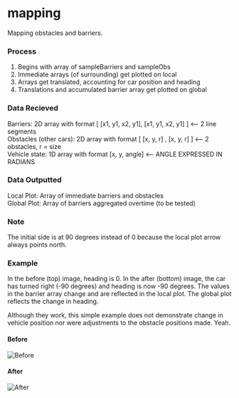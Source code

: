 # mapping

Mapping obstacles and barriers.

### Process
1. Begins with array of sampleBarriers and sampleObs
2. Immediate arrays (of surrounding) get plotted on local
3. Arrays get translated, accounting for car position and heading
4. Translations and accumulated barrier array get plotted on global

### Data Recieved
Barriers: 2D array with format [ [x1, y1, x2, y1], [x1, y1, x2, y1] ] <-- 2 line segments<br/>
Obstacles (other cars): 2D array with format [ [x, y, r] , [x, y, r] ] <-- 2 obstacles, r = size<br/>
Vehicle state: 1D array with format [x, y, angle] <-- ANGLE EXPRESSED IN RADIANS<br/>

### Data Outputted
Local Plot: Array of immediate barriers and obstacles<br/>
Global Plot: Array of barriers aggregated overtime (to be tested)<br/>

### Note
The initial side is at 90 degrees instead of 0 because the local plot arrow always points north. 

### Example
In the before (top) image, heading is 0. In the after (bottom) image, the car has turned right (-90 degrees) and heading is now -90 degrees. The values in the barrier array change and are reflected in the local plot. The global plot reflects the change in heading. 

Although they work, this simple example does not demonstrate change in vehicle position nor were adjustments to the obstacle positions made. Yeah.

#### Before
![Before](https://github.com/WisconsinAutonomous/mapping/blob/master/Before.png)
#### After
![After](https://github.com/WisconsinAutonomous/mapping/blob/master/After.png)

